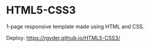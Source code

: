 # HTML5-CSS3
1-page responsive template made using HTML and CSS.  

Deploy: https://rgvder.github.io/HTML5-CSS3/
